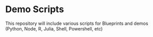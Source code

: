 # Demo Scripts

This repository will include various scripts for Blueprints and demos (Python, Node, R, Julia, Shell, Powershell, etc)
